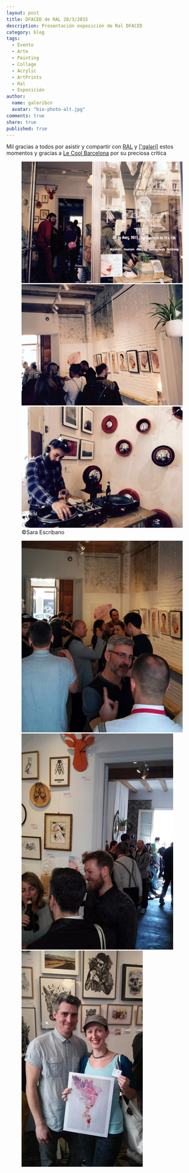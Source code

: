 ```yaml
---
layout: post
title: DFACED de RAL 28/3/2015
description: Presentación exposición de Ral DFACED
category: blog
tags: 
  - Evento
  - Arte
  - Painting
  - Collage
  - Acrylic
  - ArtPrints
  - Ral
  - Exposición 
author: 
  name: galeribcn
  avatar: "bio-photo-alt.jpg"
comments: true
share: true
published: true
---
```


Mil gracias a todos por asistir y compartir con [RAL](http://www.galeribcn.com/articulos/RAL.html "RAL") y [['galəri]]( http://www.galeribcn.com/about/ "['galəri] ") estos momentos y gracias a [Le Cool Barcelona](http://barcelona.lecool.com/event/dfaced-ral/ "Le Cool Barcelona") por su preciosa crítica

<figure class="third">	
	<a href="/images/EVENTO1.jpg"><img src="/images/EVENTO1.jpg" alt="Tienda galeribcn diseño Barcelona"></a>
	<a href="/images/EVENTO2.jpg"><img src="/images/EVENTO2.jpg" alt="Tienda galeribcn diseño Barcelona"></a>
	<a href="/images/EVENTO3.jpg"><img src="/images/EVENTO3.jpg" alt="Tienda galeribcn diseño Barcelona"></a>
	<figcaption>©Sara Escribano</figcaption>
</figure>

<figure class="third">	
	<a href="/images/EVENTO4.jpg"><img src="/images/EVENTO4.jpg" alt="Tienda galeribcn diseño Barcelona"></a>
	<a href="/images/EVENTO5.jpg"><img src="/images/EVENTO5.jpg" alt="Tienda galeribcn diseño Barcelona"></a>
	<a href="/images/EVENTO6.jpg"><img src="/images/EVENTO6.jpg" alt="Tienda galeribcn diseño Barcelona"></a>
</figure>
